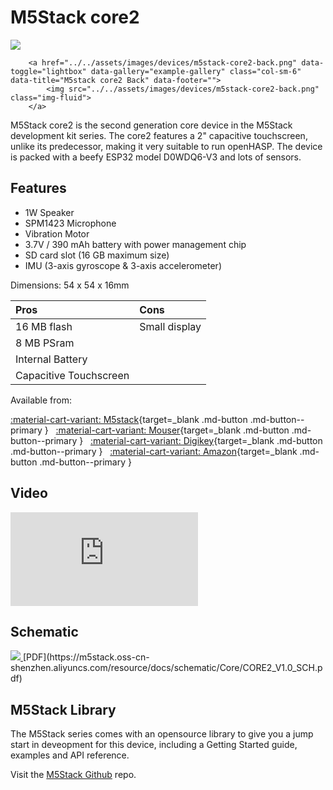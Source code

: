 # M5Stack core2

<div class="row justify-content-center">
        <a href="../../assets/images/devices/m5stack-core2-front.png" data-toggle="lightbox" data-gallery="example-gallery" class="col-sm-6" data-title="M5stack core2 Front" data-footer="">
            <img src="../../assets/images/devices/m5stack-core2-front.png" class="img-fluid">
        </a>

        <a href="../../assets/images/devices/m5stack-core2-back.png" data-toggle="lightbox" data-gallery="example-gallery" class="col-sm-6" data-title="M5stack core2 Back" data-footer="">
            <img src="../../assets/images/devices/m5stack-core2-back.png" class="img-fluid">
        </a>
</div>

M5Stack core2 is the second generation core device in the M5Stack development kit series.
The core2 features a 2" capacitive touchscreen, unlike its predecessor, making it very suitable to run openHASP.
The device is packed with a beefy ESP32 model D0WDQ6-V3 and lots of sensors.

## Features

- 1W Speaker
- SPM1423 Microphone
- Vibration Motor
- 3.7V / 390 mAh battery with power management chip
- SD card slot (16 GB maximum size)
- IMU (3-axis gyroscope & 3-axis accelerometer)

Dimensions: 54 x 54 x 16mm

| Pros             | Cons
|:-----            |:----
| 16 MB flash      | Small display
| 8 MB PSram       | 
| Internal Battery |
| Capacitive Touchscreen |

Available from:

[:material-cart-variant: M5stack][1]{target=_blank .md-button .md-button--primary } &nbsp; 
[:material-cart-variant: Mouser][2]{target=_blank .md-button .md-button--primary } &nbsp; 
[:material-cart-variant: Digikey][3]{target=_blank .md-button .md-button--primary } &nbsp; 
[:material-cart-variant: Amazon][3]{target=_blank .md-button .md-button--primary }

## Video

<div class="embed-responsive embed-responsive-16by9" style="max-width:560px; margin:auto;">
    <iframe title="YouTube video player" src="https://www.youtube.com/embed/axN3O232WN0?rel=0&controls=1" class="embed-responsive-item" frameborder="0" allow="accelerometer; clipboard-write; encrypted-media; gyroscope; picture-in-picture" allowfullscreen>
    </iframe>
</div>

## Schematic

<a href="../../assets/images/devices/m5stack-core2-schematic.png" data-toggle="lightbox" data-gallery="example-gallery" class="col-sm-6" data-title="M5stack core2 Schematic" data-footer="">
    <img src="../../assets/images/devices/m5stack-core2-schematic.png" class="img-fluid">
</a>
[PDF](https://m5stack.oss-cn-shenzhen.aliyuncs.com/resource/docs/schematic/Core/CORE2_V1.0_SCH.pdf)

## M5Stack Library

The M5Stack series comes with an opensource library to give you a jump start in deveopment for this device,
including a Getting Started guide, examples and API reference.

Visit the [M5Stack Github](https://github.com/m5stack/M5Stack) repo.

[1]: https://shop.m5stack.com/products/m5stack-core2-esp32-iot-development-kit
[2]: https://www.mouser.com/new/m5stack/m5stack-core2-iot-dev-kit/
[3]: https://www.digikey.com/en/product-highlight/m/m5stack/core2-esp32-development-kit
[4]: https://www.amazon.com/dp/B07RTKTJZB/